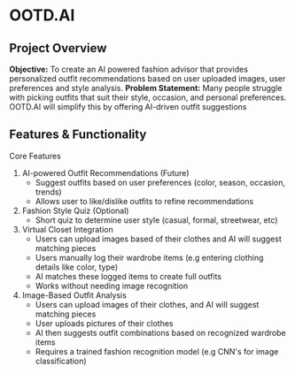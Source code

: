 # OOTD.AI
## Project Overview
**Objective:** To create an AI powered fashion advisor that provides personalized outfit recommendations based on user uploaded images, user preferences and style analysis.
**Problem Statement:** Many people struggle with picking outfits that suit their style, occasion, and personal preferences. OOTD.AI will simplify this by offering AI-driven outfit suggestions

## Features & Functionality
Core Features
1. AI-powered Outfit Recommendations (Future)
   - Suggest outfits based on user preferences (color, season, occasion, trends)
   - Allows user to like/dislike outfits to refine recommendations
2. Fashion Style Quiz (Optional)
   - Short quiz to determine user style (casual, formal, streetwear, etc)
3. Virtual Closet Integration
   - Users can upload images based of their clothes and AI will suggest matching pieces
   - Users manually log their wardrobe items (e.g entering clothing details like color, type)
   - AI matches these logged items to create full outfits
   - Works without needing image recognition
4. Image-Based Outfit Analysis
   - Users can upload images of their clothes, and AI will suggest matching pieces
   - User uploads pictures of their clothes
   - AI then suggests outfit combinations based on recognized wardrobe items
   - Requires a trained fashion recognition model (e.g CNN's for image classification) 

